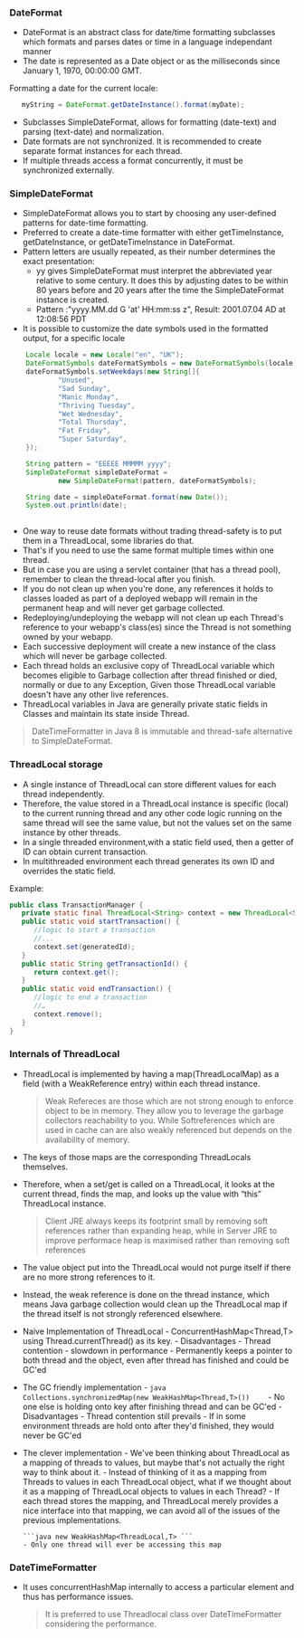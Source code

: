 ### DateFormat 
- DateFormat is an abstract class for date/time formatting subclasses which formats and parses dates or time in a 
language independant manner
- The date is represented as a Date object or as the milliseconds since January 1, 1970, 00:00:00 GMT. 

Formatting a date for the current locale:

```java
   myString = DateFormat.getDateInstance().format(myDate);
```
- Subclasses SimpleDateFormat, allows for formatting (date\-text) and parsing (text\-date) and normalization.
- Date formats are not synchronized. It is recommended to create separate format instances for each thread. 
- If multiple threads access a format concurrently, it must be synchronized externally.

### SimpleDateFormat
- SimpleDateFormat allows you to start by choosing any user-defined patterns for date-time formatting. 
- Preferred to create a date-time formatter with either getTimeInstance, getDateInstance, or getDateTimeInstance in DateFormat.
- Pattern letters are usually repeated, as their number determines the exact presentation: 
    - yy gives SimpleDateFormat must interpret the abbreviated year relative to some century. 
     It does this by adjusting dates to be within 80 years before and 20 years after the time the SimpleDateFormat instance is created.
    - Pattern :"yyyy.MM.dd G 'at' HH:mm:ss z", Result: 2001.07.04 AD at 12:08:56 PDT
- It is possible to customize the date symbols used in the formatted output, for a specific locale

```java
    Locale locale = new Locale("en", "UK");
    DateFormatSymbols dateFormatSymbols = new DateFormatSymbols(locale);
    dateFormatSymbols.setWeekdays(new String[]{
            "Unused",
            "Sad Sunday",
            "Manic Monday",
            "Thriving Tuesday",
            "Wet Wednesday",
            "Total Thursday",
            "Fat Friday",
            "Super Saturday",
    });

    String pattern = "EEEEE MMMMM yyyy";
    SimpleDateFormat simpleDateFormat =
            new SimpleDateFormat(pattern, dateFormatSymbols);

    String date = simpleDateFormat.format(new Date());
    System.out.println(date);
    
```
- One way to reuse date formats without trading thread-safety is to put them in a ThreadLocal, some libraries do that. 
- That's if you need to use the same format multiple times within one thread. 
- But in case you are using a servlet container (that has a thread pool), remember to clean the thread-local after you finish.
- If you do not clean up when you're done, any references it holds to classes loaded as part of a deployed webapp will remain in the permanent heap and will never get garbage collected. 
- Redeploying/undeploying the webapp will not clean up each Thread's reference to your webapp's class(es) since the Thread is not something owned by your webapp. 
- Each successive deployment will create a new instance of the class which will never be garbage collected.
- Each thread holds an exclusive copy of ThreadLocal variable which becomes eligible to Garbage collection after thread finished or died, 
  normally or due to any Exception, Given those ThreadLocal variable doesn't have any other live references.
- ThreadLocal variables in Java are generally private static fields in Classes and maintain its state inside Thread.

> DateTimeFormatter in Java 8 is immutable and thread-safe alternative to SimpleDateFormat.

### ThreadLocal storage
- A single instance of ThreadLocal can store different values for each thread independently. 
- Therefore, the value stored in a ThreadLocal instance is specific (local) to the current running thread and any other code logic running on the same thread will see the same value, but not the values set on the same instance by other threads.
- In a single threaded environment,with a static field used, then a getter of ID can obtain current transaction.
- In multithreaded environment each thread generates its own ID and overrides the static field.

Example:
```java
public class TransactionManager {
   private static final ThreadLocal<String> context = new ThreadLocal<String>();
   public static void startTransaction() {
      //logic to start a transaction
      //...
      context.set(generatedId); 
   }
   public static String getTransactionId() { 
      return context.get();
   }
   public static void endTransaction() {
      //logic to end a transaction
      //…
      context.remove();
   }
}

```

### Internals of ThreadLocal
- ThreadLocal is implemented by having a map(ThreadLocalMap) as a field (with a WeakReference entry) within each thread instance.

   > Weak Refereces are those which are not strong enough to enforce object to be in memory. They allow you to leverage the garbage collectors reachability to you. While Softreferences which are used in cache can are also weakly referenced but depends on the availability of memory.
   
- The keys of those maps are the corresponding ThreadLocals themselves. 
- Therefore, when a set/get is called on a ThreadLocal, it looks at the current thread, finds the map, and looks up the value with “this” ThreadLocal instance.
 
   > Client JRE always keeps its footprint small by removing soft references rather than expanding heap, while in Server JRE
   to improve performace heap is maximised rather than removing soft references

- The value object put into the ThreadLocal would not purge itself if there are no more strong references to it. 
- Instead, the weak reference is done on the thread instance, which means Java garbage collection would clean up the ThreadLocal map if the thread itself is not strongly referenced elsewhere.

- Naive Implementation of ThreadLocal<T>
      - ConcurrentHashMap<Thread,T> using Thread.currentThread() as its key. 
      - Disadvantages
         - Thread contention - slowdown in performance
         - Permanently keeps a pointer to both thread and the object, even after thread has finished and could be GC'ed

- The GC friendly implementation
      - ```java   Collections.synchronizedMap(new WeakHashMap<Thread,T>())    ```
      - No one else is holding onto key after finishing thread and can be GC'ed
      - Disadvantages
         - Thread contention still prevails
         - If in some environment threads are hold onto after they'd finished, they would never be GC'ed

- The clever implementation
      - We've been thinking about ThreadLocal as a mapping of threads to values, but maybe that's not actually the right way to think about it. 
      - Instead of thinking of it as a mapping from Threads to values in each ThreadLocal object, what if we thought about it as a mapping of ThreadLocal objects to values in each Thread? 
      - If each thread stores the mapping, and ThreadLocal merely provides a nice interface into that mapping, we can avoid all of the issues of the previous implementations.
      
      ```java new WeakHashMap<ThreadLocal,T> ```
      - Only one thread will ever be accessing this map

### DateTimeFormatter
- It uses concurrentHashMap internally to access a particular element and thus has performance issues.
   > It is preferred to use Threadlocal class over DateTimeFormatter considering the performance.
   

